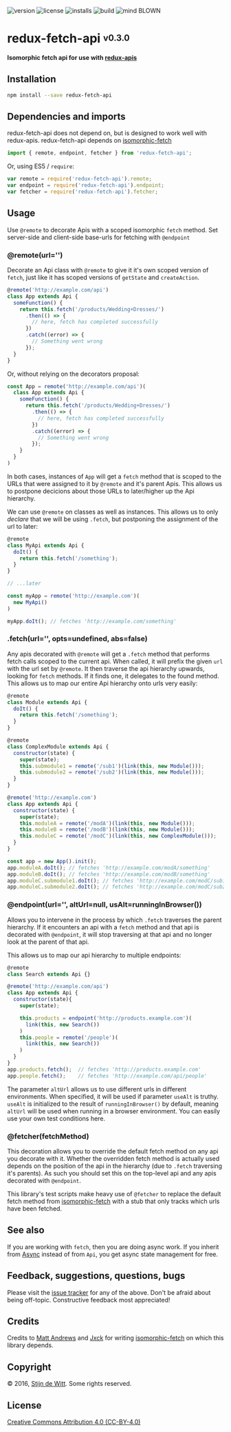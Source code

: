 ﻿![version](https://img.shields.io/npm/v/redux-fetch-api.svg) ![license](https://img.shields.io/npm/l/redux-fetch-api.svg) ![installs](https://img.shields.io/npm/dt/redux-fetch-api.svg) ![build](https://img.shields.io/travis/Download/redux-fetch-api.svg) ![mind BLOWN](https://img.shields.io/badge/mind-BLOWN-ff69b4.svg)

# redux-fetch-api <sup><sub>v0.3.0</sub></sup>

**Isomorphic fetch api for use with [redux-apis](https://github.com/download/redux-apis)**

## Installation

```sh
npm install --save redux-fetch-api
```

## Dependencies and imports
redux-fetch-api does not depend on, but is designed to work well with redux-apis.
redux-fetch-api depends on [isomorphic-fetch](https://github.com/matthew-andrews/isomorphic-fetch)

```js
import { remote, endpoint, fetcher } from 'redux-fetch-api';
```

Or, using ES5 / `require`:

```js
var remote = require('redux-fetch-api').remote;
var endpoint = require('redux-fetch-api').endpoint;
var fetcher = require('redux-fetch-api').fetcher;
```

## Usage
Use `@remote` to decorate Apis with a scoped isomorphic `fetch` method.
Set server-side and client-side base-urls for fetching with `@endpoint`

### @remote(url='')
Decorate an Api class with `@remote` to give it it's own scoped version
of `fetch`, just like it has scoped versions of `getState` and `createAction`.

```js
@remote('http://example.com/api')
class App extends Api {
  someFunction() {
    return this.fetch('/products/Wedding+Dresses/')
      .then(() => {
        // here, fetch has completed successfully
      })
      .catch((error) => {
        // Something went wrong
      });
  }
}
```

Or, without relying on the decorators proposal:

```js
const App = remote('http://example.com/api')(
  class App extends Api {
    someFunction() {
      return this.fetch('/products/Wedding+Dresses/')
        .then(() => {
          // here, fetch has completed successfully
        })
        .catch((error) => {
          // Something went wrong
        });
    }
  }
)
```

In both cases, instances of `App` will get a `fetch` method that is scoped
to the URLs that were assigned to it by `@remote` and it's parent Apis.
This allows us to postpone decicions about those URLs to later/higher up
the Api hierarchy.

We can use `@remote` on classes as well as instances. This allows us to only
*declare* that we will be using `.fetch`, but postponing the assignment of
the url to later:

```js
@remote
class MyApi extends Api {
  doIt() {
    return this.fetch('/something');
  }
}

// ...later

const myApp = remote('http://example.com')(
  new MyApi()
)

myApp.doIt(); // fetches 'http://example.com/something'
```


### .fetch(url='', opts=undefined, abs=false)

Any apis decorated with `@remote` will get a `.fetch` method that performs fetch calls
scoped to the current api. When called, it will prefix the given `url` with the url set
by `@remote`. It then traverse the api hierarchy upwards, looking for `fetch` methods.
If it finds one, it delegates to the found method. This allows us to map our entire Api
hierarchy onto urls very easily:

```js
@remote
class Module extends Api {
  doIt() {
    return this.fetch('/something');
  }
}

@remote
class ComplexModule extends Api {
  constructor(state) {
    super(state);
    this.submodule1 = remote('/sub1')(link(this, new Module()));
    this.submodule2 = remote('/sub2')(link(this, new Module()));
  }
}

@remote('http://example.com')
class App extends Api {
  constructor(state) {
    super(state);
    this.moduleA = remote('/modA')(link(this, new Module()));
    this.moduleB = remote('/modB')(link(this, new Module()));
    this.moduleC = remote('/modC')(link(this, new ComplexModule()));
  }
}

const app = new App().init();
app.moduleA.doIt(); // fetches 'http://example.com/modA/something'
app.moduleB.doIt(); // fetches 'http://example.com/modB/something'
app.moduleC.submodule1.doIt(); // fetches 'http://example.com/modC/sub1/something'
app.moduleC.submodule2.doIt(); // fetches 'http://example.com/modC/sub2/something'
```


### @endpoint(url=\'\', altUrl=null, usAlt=runningInBrowser())

Allows you to intervene in the process by which `.fetch` traverses
the parent hierarchy. If it encounters an api with a `fetch` method
and that api is decorated with `@endpoint`, it will stop traversing
at that api and no longer look at the parent of that api.

This allows us to map our api hierarchy to multiple endpoints:

```js
@remote
class Search extends Api {}

@remote('http://example.com/api')
class App extends Api {
  constructor(state){
    super(state);

    this.products = endpoint('http://products.example.com')(
      link(this, new Search())
    )
    this.people = remote('/people')(
      link(this, new Search())
    )
  }
}
app.products.fetch();  // fetches 'http://products.example.com'
app.people.fetch();    // fetches 'http://example.com/api/people'
```

The parameter `altUrl` allows us to use different urls in different
environments. When specified, it will be used if parameter `useAlt`
is truthy. `useAlt` is initialized to the result of `runningInBrowser()`
by default, meaning `altUrl` will be used when running in a browser
environment. You can easily use your own test conditions here.


### @fetcher(fetchMethod)

This decoration allows you to override the default fetch method on any
api you decorate with it. Whether the overridden fetch method is actually
used depends on the position of the api in the hierarchy (due to `.fetch`
traversing it's parents). As such you should set this on the top-level
api and any apis decorated with `@endpoint`.

This library's test scripts make heavy use of `@fetcher` to replace the
default fetch method from
[isomorphic-fetch](https://github.com/matthew-andrews/isomorphic-fetch)
with a stub that only tracks which urls have been fetched.


## See also
If you are working with `fetch`, then you are doing async work. If you
inherit from [Async](https://github.com/download/redux-async-api) instead
of from `Api`, you get async state management for free.


## Feedback, suggestions, questions, bugs
Please visit the [issue tracker](https://github.com/download/redux-fetch-api/issues)
for any of the above. Don't be afraid about being off-topic.
Constructive feedback most appreciated!


## Credits
Credits to [Matt Andrews](https://github.com/matthew-andrews)
and [Jxck](https://github.com/Jxck) for writing
[isomorphic-fetch](https://github.com/matthew-andrews/isomorphic-fetch)
on which this library depends.


## Copyright
© 2016, [Stijn de Witt](http://StijnDeWitt.com). Some rights reserved.


## License
[Creative Commons Attribution 4.0 (CC-BY-4.0)](https://creativecommons.org/licenses/by/4.0/)
